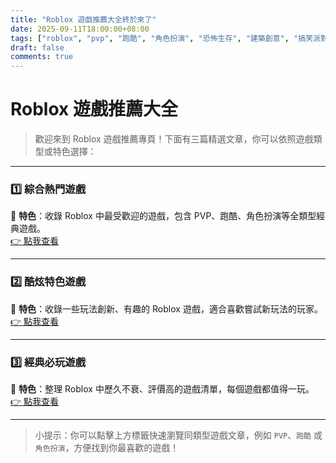 ```yaml
---
title: "Roblox 遊戲推薦大全終於來了"
date: 2025-09-11T18:00:00+08:00
tags: ["roblox", "pvp", "跑酷", "角色扮演", "恐怖生存", "建築創意", "搞笑派對"]
draft: false
comments: true
---
```


# Roblox 遊戲推薦大全

> 歡迎來到 Roblox 遊戲推薦專頁！下面有三篇精選文章，你可以依照遊戲類型或特色選擇：

---

### 1️⃣ 綜合熱門遊戲
📌 **特色**：收錄 Roblox 中最受歡迎的遊戲，包含 PVP、跑酷、角色扮演等全類型經典遊戲。  
[👉 點我查看]( /content/posts/robloxgames.md )

---

### 2️⃣ 酷炫特色遊戲
📌 **特色**：收錄一些玩法創新、有趣的 Roblox 遊戲，適合喜歡嘗試新玩法的玩家。  
[👉 點我查看]( /content/posts/robloxcoolgames.md )

---

### 3️⃣ 經典必玩遊戲
📌 **特色**：整理 Roblox 中歷久不衰、評價高的遊戲清單，每個遊戲都值得一玩。  
[👉 點我查看]( /content/posts/roblox.md)

---

> 小提示：你可以點擊上方標籤快速瀏覽同類型遊戲文章，例如 `PVP`、`跑酷` 或 `角色扮演`，方便找到你最喜歡的遊戲！